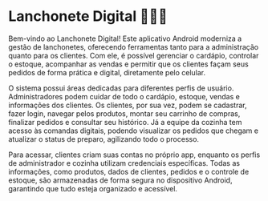 # Lanchonete Digital 🍔🍟🥤

Bem-vindo ao Lanchonete Digital! Este aplicativo Android moderniza a gestão de lanchonetes, oferecendo ferramentas tanto para a administração quanto para os clientes. Com ele, é possível gerenciar o cardápio, controlar o estoque, acompanhar as vendas e permitir que os clientes façam seus pedidos de forma prática e digital, diretamente pelo celular.

O sistema possui áreas dedicadas para diferentes perfis de usuário. Administradores podem cuidar de todo o cardápio, estoque, vendas e informações dos clientes. Os clientes, por sua vez, podem se cadastrar, fazer login, navegar pelos produtos, montar seu carrinho de compras, finalizar pedidos e consultar seu histórico. Já a equipe da cozinha tem acesso às comandas digitais, podendo visualizar os pedidos que chegam e atualizar o status de preparo, agilizando todo o processo.

Para acessar, clientes criam suas contas no próprio app, enquanto os perfis de administrador e cozinha utilizam credenciais específicas. Todas as informações, como produtos, dados de clientes, pedidos e o controle de estoque, são armazenadas de forma segura no dispositivo Android, garantindo que tudo esteja organizado e acessível.

